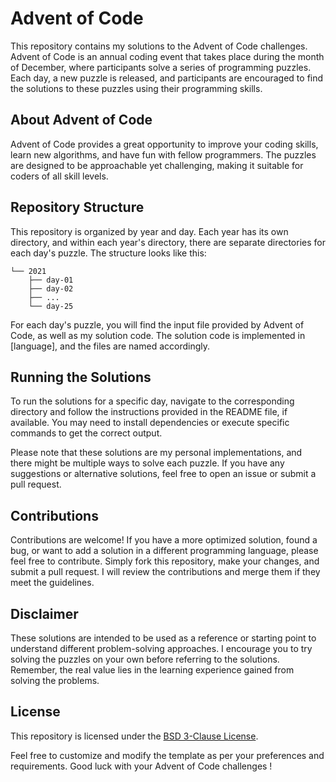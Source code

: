 # Advent of Code

This repository contains my solutions to the Advent of Code challenges. Advent of Code is an annual coding event that takes place during the month of December, where participants solve a series of programming puzzles. Each day, a new puzzle is released, and participants are encouraged to find the solutions to these puzzles using their programming skills.

## About Advent of Code

Advent of Code provides a great opportunity to improve your coding skills, learn new algorithms, and have fun with fellow programmers. The puzzles are designed to be approachable yet challenging, making it suitable for coders of all skill levels.

## Repository Structure

This repository is organized by year and day. Each year has its own directory, and within each year's directory, there are separate directories for each day's puzzle. The structure looks like this:

```piss
└── 2021
    ├── day-01
    ├── day-02
    ├── ...
    └── day-25
```

For each day's puzzle, you will find the input file provided by Advent of Code, as well as my solution code. The solution code is implemented in [language], and the files are named accordingly.

## Running the Solutions

To run the solutions for a specific day, navigate to the corresponding directory and follow the instructions provided in the README file, if available. You may need to install dependencies or execute specific commands to get the correct output.

Please note that these solutions are my personal implementations, and there might be multiple ways to solve each puzzle. If you have any suggestions or alternative solutions, feel free to open an issue or submit a pull request.

## Contributions

Contributions are welcome! If you have a more optimized solution, found a bug, or want to add a solution in a different programming language, please feel free to contribute. Simply fork this repository, make your changes, and submit a pull request. I will review the contributions and merge them if they meet the guidelines.

## Disclaimer

These solutions are intended to be used as a reference or starting point to understand different problem-solving approaches. I encourage you to try solving the puzzles on your own before referring to the solutions. Remember, the real value lies in the learning experience gained from solving the problems.

## License

This repository is licensed under the [BSD 3-Clause License](LICENSE).

Feel free to customize and modify the template as per your preferences and requirements. Good luck with your Advent of Code challenges !
